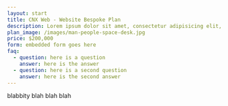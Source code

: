 ```yaml
---
layout: start
title: CNX Web - Website Bespoke Plan
description: Lorem ipsum dolor sit amet, consectetur adipisicing elit, sed do eiusmod tempor incididunt ut labore et dolore magna aliqua.
plan_image: /images/man-people-space-desk.jpg
price: $200,000
form: embedded form goes here
faq:
  - question: here is a question
    answer: here is the answer
  - question: here is a second question
    answer: here is the second answer
---
```

blabbity blah blah blah
